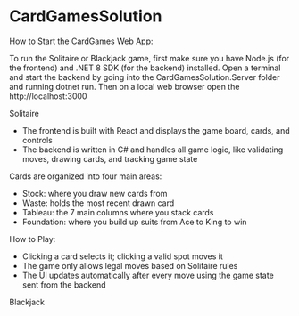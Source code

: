 # CardGamesSolution

How to Start the CardGames Web App:

To run the Solitaire or Blackjack game, first make sure you have Node.js (for the frontend) and .NET 8 SDK (for the backend) installed. Open a terminal and start the backend by going into the CardGamesSolution.Server folder and running dotnet run. Then on a local web browser open the http://localhost:3000

Solitaire

- The frontend is built with React and displays the game board, cards, and controls
- The backend is written in C# and handles all game logic, like validating moves, drawing cards, and tracking game state

Cards are organized into four main areas:

 - Stock: where you draw new cards from
 - Waste: holds the most recent drawn card
 - Tableau: the 7 main columns where you stack cards
 - Foundation: where you build up suits from Ace to King to win

How to Play:

 - Clicking a card selects it; clicking a valid spot moves it
 - The game only allows legal moves based on Solitaire rules
 - The UI updates automatically after every move using the game state sent from the backend





Blackjack
